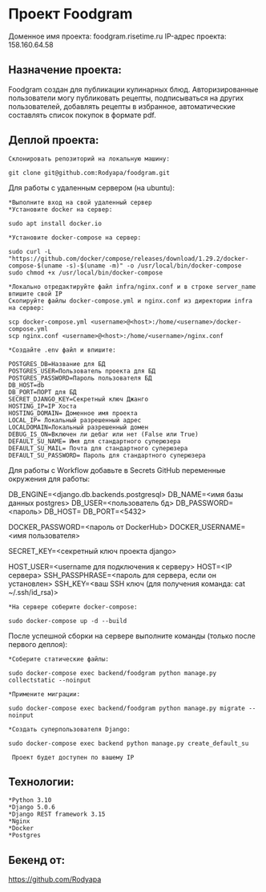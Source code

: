 # Проект Foodgram
Доменное имя проекта: foodgram.risetime.ru
IP-адрес проекта: 158.160.64.58
## Назначение проекта:
Foodgram создан для публикации кулинарных блюд.
Авторизированные пользователи могу публиковать рецепты, подписываться на других
пользователей, добавлять рецепты в избранное, автоматические составлять
список покупок в формате pdf.

## Деплой проекта:
    Склонировать репозиторий на локальную машину:
```
git clone git@github.com:Rodyapa/foodgram.git
```

Для работы с удаленным сервером (на ubuntu):

    *Выполните вход на свой удаленный сервер
    *Установите docker на сервер:
```
sudo apt install docker.io 
```
    *Установите docker-compose на сервер:
```
sudo curl -L "https://github.com/docker/compose/releases/download/1.29.2/docker-compose-$(uname -s)-$(uname -m)" -o /usr/local/bin/docker-compose
sudo chmod +x /usr/local/bin/docker-compose
```
    *Локально отредактируйте файл infra/nginx.conf и в строке server_name впишите свой IP
    Скопируйте файлы docker-compose.yml и nginx.conf из директории infra на сервер:
```
scp docker-compose.yml <username>@<host>:/home/<username>/docker-compose.yml
scp nginx.conf <username>@<host>:/home/<username>/nginx.conf
```
    *Cоздайте .env файл и впишите:

```
POSTGRES_DB=Название для БД 
POSTGRES_USER=Пользователь проекта для БД
POSTGRES_PASSWORD=Пароль пользователя БД
DB_HOST=db
DB_PORT=ПОРТ для БД
SECRET_DJANGO_KEY=Секретный ключ Джанго
HOSTING_IP=IP Хоста
HOSTING_DOMAIN= Доменное имя проекта
LOCAL_IP= Локальный разрешенный адрес
LOCALDOMAIN=Локальный разрешенный домен
DEBUG_IS_ON=Включен ли дебаг или нет (False или True)
DEFAULT_SU_NAME= Имя для стандартного суперюзера
DEFAULT_SU_MAIL= Почта для стандартного суперюзера
DEFAULT_SU_PASSWORD= Пароль для стандартного суперюзера

```

Для работы с Workflow добавьте в Secrets GitHub переменные окружения для работы:

DB_ENGINE=<django.db.backends.postgresql>
DB_NAME=<имя базы данных postgres>
DB_USER=<пользователь бд>
DB_PASSWORD=<пароль>
DB_HOST=<db>
DB_PORT=<5432>

DOCKER_PASSWORD=<пароль от DockerHub>
DOCKER_USERNAME=<имя пользователя>

SECRET_KEY=<секретный ключ проекта django>

HOST_USER=<username для подключения к серверу>
HOST=<IP сервера>
SSH_PASSPHRASE=<пароль для сервера, если он установлен>
SSH_KEY=<ваш SSH ключ (для получения команда: cat ~/.ssh/id_rsa)>

    *На сервере соберите docker-compose:
```
sudo docker-compose up -d --build
```

После успешной сборки на сервере выполните команды (только после первого деплоя):

    *Соберите статические файлы:
```
sudo docker-compose exec backend/foodgram python manage.py collectstatic --noinput
```
    *Примените миграции:

```
sudo docker-compose exec backend/foodgram python manage.py migrate --noinput
```

    *Создать суперпользователя Django:

```
sudo docker-compose exec backend python manage.py create_default_su
```
     Проект будет доступен по вашему IP


## Технологии:

    *Python 3.10
    *Django 5.0.6
    *Django REST framework 3.15
    *Nginx
    *Docker
    *Postgres

## Бекенд  от:
https://github.com/Rodyapa
